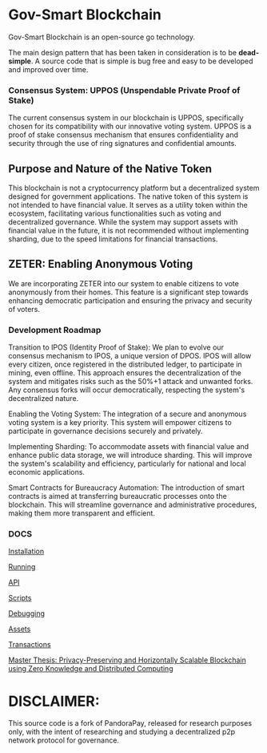# Gov-Smart Blockchain

Gov-Smart Blockchain is an open-source go technology.

The main design pattern that has been taken in consideration is to be **dead-simple**. A source code that is simple is bug free and easy to be developed and improved over time.

### Consensus System: UPPOS (Unspendable Private Proof of Stake)

The current consensus system in our blockchain is UPPOS, specifically chosen for its compatibility with our innovative voting system. UPPOS is a proof of stake consensus mechanism that ensures confidentiality and security through the use of ring signatures and confidential amounts.

## Purpose and Nature of the Native Token

This blockchain is not a cryptocurrency platform but a decentralized system designed for government applications. The native token of this system is not intended to have financial value. It serves as a utility token within the ecosystem, facilitating various functionalities such as voting and decentralized governance. While the system may support assets with financial value in the future, it is not recommended without implementing sharding, due to the speed limitations for financial transactions.

## ZETER: Enabling Anonymous Voting

We are incorporating ZETER into our system to enable citizens to vote anonymously from their homes. This feature is a significant step towards enhancing democratic participation and ensuring the privacy and security of voters.

### Development Roadmap

Transition to IPOS (Identity Proof of Stake): We plan to evolve our consensus mechanism to IPOS, a unique version of DPOS. IPOS will allow every citizen, once registered in the distributed ledger, to participate in mining, even offline. This approach ensures the decentralization of the system and mitigates risks such as the 50%+1 attack and unwanted forks. Any consensus forks will occur democratically, respecting the system's decentralized nature.

Enabling the Voting System: The integration of a secure and anonymous voting system is a key priority. This system will empower citizens to participate in governance decisions securely and privately.

Implementing Sharding: To accommodate assets with financial value and enhance public data storage, we will introduce sharding. This will improve the system's scalability and efficiency, particularly for national and local economic applications.

Smart Contracts for Bureaucracy Automation: The introduction of smart contracts is aimed at transferring bureaucratic processes onto the blockchain. This will streamline governance and administrative procedures, making them more transparent and efficient.

### DOCS

[Installation](/docs/installation.md)

[Running](/docs/running.md)

[API](/docs/api.md)

[Scripts](/docs/scripts.md)

[Debugging](/docs/debugging.md)

[Assets](/docs/assets.md)

[Transactions](/docs/transactions.md)

[Master Thesis: Privacy-Preserving and Horizontally Scalable Blockchain using Zero Knowledge and Distributed Computing](/docs/master-thesis-privacy-preserving-and-horizontally-scalable-blockchain-using-zero-knowledge-and-distributed-computing.pdf)

# DISCLAIMER:

This source code is a fork of PandoraPay, released for research purposes only, with the intent of researching and studying a decentralized p2p network protocol for governance.
